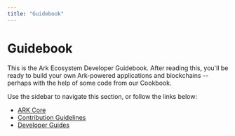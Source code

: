 ```yaml
---
title: "Guidebook"
---
```


# Guidebook

This is the Ark Ecosystem Developer Guidebook. After reading this, you'll be ready to build your own Ark-powered applications and blockchains -- perhaps with the help of some code from our Cookbook.

Use the sidebar to navigate this section, or follow the links below:

* [ARK Core](/guidebook/core/)
* [Contribution Guidelines](/guidebooks/contribution-guidelines/)
* [Developer Guides](/guidebook/guides/)
